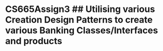 # CS665Assign3 ## Utilising various Creation Design Patterns to create various Banking Classes/Interfaces and products
